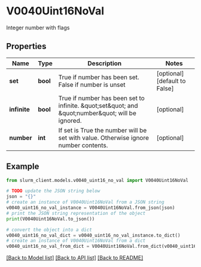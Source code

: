 # V0040Uint16NoVal

Integer number with flags

## Properties

Name | Type | Description | Notes
------------ | ------------- | ------------- | -------------
**set** | **bool** | True if number has been set. False if number is unset | [optional] [default to False]
**infinite** | **bool** | True if number has been set to infinite. \&quot;set\&quot; and \&quot;number\&quot; will be ignored. | [optional] 
**number** | **int** | If set is True the number will be set with value. Otherwise ignore number contents. | [optional] 

## Example

```python
from slurm_client.models.v0040_uint16_no_val import V0040Uint16NoVal

# TODO update the JSON string below
json = "{}"
# create an instance of V0040Uint16NoVal from a JSON string
v0040_uint16_no_val_instance = V0040Uint16NoVal.from_json(json)
# print the JSON string representation of the object
print(V0040Uint16NoVal.to_json())

# convert the object into a dict
v0040_uint16_no_val_dict = v0040_uint16_no_val_instance.to_dict()
# create an instance of V0040Uint16NoVal from a dict
v0040_uint16_no_val_from_dict = V0040Uint16NoVal.from_dict(v0040_uint16_no_val_dict)
```
[[Back to Model list]](../README.md#documentation-for-models) [[Back to API list]](../README.md#documentation-for-api-endpoints) [[Back to README]](../README.md)


